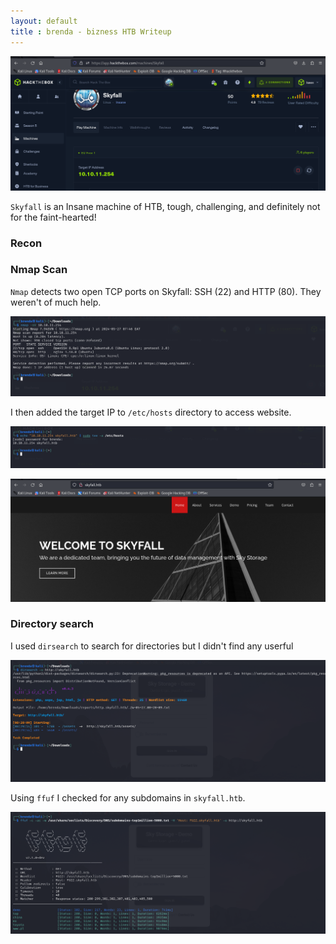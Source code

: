 ```yaml
---
layout: default
title : brenda - bizness HTB Writeup
---
```


![image](https://raw.githubusercontent.com/brenda87/brenda87.github.io/main/assets/images/skyfall/Screenshot%20(94).png)

`Skyfall` is an Insane machine of HTB, tough, challenging, and definitely not for the faint-hearted!


### Recon

### Nmap Scan
`Nmap` detects two open TCP ports on Skyfall: SSH (22) and HTTP (80). They weren't of much help.

![image](https://raw.githubusercontent.com/brenda87/brenda87.github.io/main/assets/images/skyfall/Screenshot%20(70).png)

I then added the target IP to `/etc/hosts` directory to access website.

![image](https://raw.githubusercontent.com/brenda87/brenda87.github.io/main/assets/images/skyfall/Screenshot%20(71).png)

![image](https://raw.githubusercontent.com/brenda87/brenda87.github.io/main/assets/images/skyfall/Screenshot%20(72).png)


### Directory search

I used `dirsearch` to search for directories but I didn't find any userful

![image](https://raw.githubusercontent.com/brenda87/brenda87.github.io/main/assets/images/skyfall/Screenshot%20(73).png)

Using `ffuf` I checked for any subdomains in `skyfall.htb`. 

![image](https://raw.githubusercontent.com/brenda87/brenda87.github.io/main/assets/images/skyfall/Screenshot%20(74).png)





